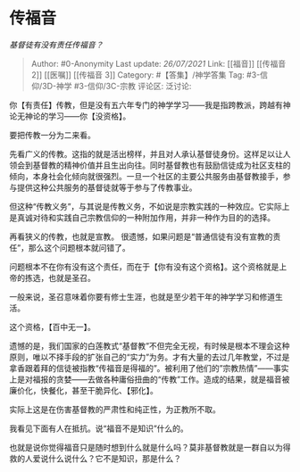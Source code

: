 # 传福音
*基督徒有没有责任传福音？*

> Author: #0-Anonymity
> Last update: *26/07/2021*
> Link: [[福音]] [[传福音 2]] [[医嘱]] [[传福音 3]]
> Category: #【答集】/神学答集
> Tag: #3-信仰/3D-神学 #3-信仰/3C-宗教
> 评论区:
> 泛讨论:

你【有责任】传教，但是没有五六年专门的神学学习——我是指跨教派，跨越有神论无神论的学习——你【没资格】。

要把传教一分为二来看。

先看广义的传教。这指的就是活出榜样，并且对人承认基督徒身份。这样足以让人领会到基督教的精神价值并且生出向往。同时基督教也有鼓励信徒成为社区支柱的倾向，本身社会化倾向就很强烈。一旦一个社区的主要公共服务由基督教接手，参与提供这种公共服务的基督徒就等于参与了传教事业。

但这种“传教义务”，与其说是传教义务，不如说是宗教实践的一种效应。它实际上是真诚对待和实践自己宗教信仰的一种附加作用，并非一种作为目的的选择。

再看狭义的传教，也就是宣教。
很遗憾，如果问题是“普通信徒有没有宣教的责任”，那么这个问题根本就问错了。

问题根本不在你有没有这个责任，而在于【你有没有这个资格】。这个资格就是上帝的拣选，也就是圣召。

一般来说，圣召意味着你要有修士生涯，也就是至少若干年的神学学习和修道生活。

这个资格，【百中无一】。

遗憾的是，我们国家的白莲教式“基督教”不但完全无视，有时候是根本不理会这种原则，唯以不择手段的扩张自己的“实力”为务。才有大量的去过几年教堂，不过是拿香跟着拜的信徒被指教“传福音是得福的”。被利用了他们的”宗教热情”——事实上是对福报的贪婪——去做各种庸俗扭曲的“传教”工作。造成的结果，就是福音被廉价化，快餐化，甚至干脆异化、【邪化】。

实际上这是在伤害基督教的严肃性和纯正性，为正教所不取。

我看见下面有人在抵抗。说“福音不是知识”什么的。

也就是说你觉得福音只是随时想到什么就是什么吗？莫非基督教就是一群自以为得救的人爱说什么说什么？它不是知识，那是什么？
